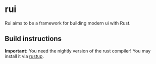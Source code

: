 # rui
Rui aims to be a framework for building modern ui with Rust.

## Build instructions
**Important:** You need the nightly version of the rust compiler!
You may install it via [rustup](https://rustup.sh).
